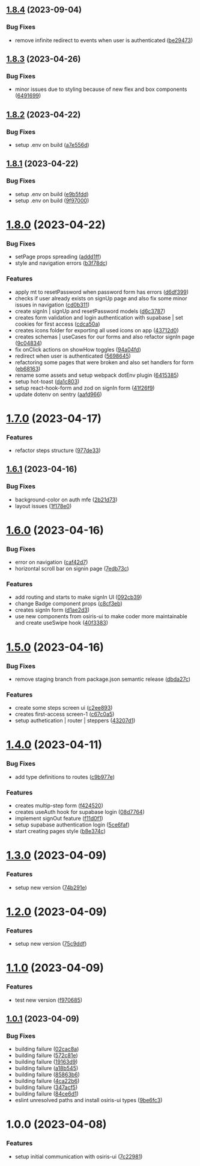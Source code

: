 ## [1.8.4](https://github.com/stagePass/auth/compare/v1.8.3...v1.8.4) (2023-09-04)


### Bug Fixes

* remove infinite redirect to events when user is authenticated ([be29473](https://github.com/stagePass/auth/commit/be29473172c6469de7fb0574019c745e38aacd04))

## [1.8.3](https://github.com/stagePass/auth/compare/v1.8.2...v1.8.3) (2023-04-26)


### Bug Fixes

* minor issues due to styling because of new flex and box components ([6491699](https://github.com/stagePass/auth/commit/6491699c41804fee3bd6d261be78b4028fe3d1c1))

## [1.8.2](https://github.com/stagePass/auth/compare/v1.8.1...v1.8.2) (2023-04-22)


### Bug Fixes

* setup .env on build ([a7e556d](https://github.com/stagePass/auth/commit/a7e556d55a3d918167bc7b3f6771a89f85f15355))

## [1.8.1](https://github.com/stagePass/auth/compare/v1.8.0...v1.8.1) (2023-04-22)


### Bug Fixes

* setup .env on build ([e9b5fdd](https://github.com/stagePass/auth/commit/e9b5fddc7178482294f56cfde756c87f648ed48e))
* setup .env on build ([9f97000](https://github.com/stagePass/auth/commit/9f970002e18e2476475c5bbc3843ac7a4a33e35c))

# [1.8.0](https://github.com/stagePass/auth/compare/v1.7.0...v1.8.0) (2023-04-22)


### Bug Fixes

* setPage props spreading ([addd1ff](https://github.com/stagePass/auth/commit/addd1ffe9cfbd93363e3e3aae418ed57fbc09b96))
* style and navigation errors ([b3f78dc](https://github.com/stagePass/auth/commit/b3f78dc1a1f3c9f980b51db1d335b2789cb4d8c7))


### Features

* apply mt to resetPassword when password form has errors ([d6df399](https://github.com/stagePass/auth/commit/d6df3997ade0558f8be08dfb00009c24ad947c9e))
* checks if user already exists on signUp page and also fix some minor issues in navigation ([cd0b311](https://github.com/stagePass/auth/commit/cd0b3110d7a20c9c0bbbab91e7ce16d44807c878))
* create signIn | signUp and resetPassword models ([d6c3787](https://github.com/stagePass/auth/commit/d6c3787006e57d0dd33ae58553efc8238a5c9058))
* creates form validation and login authentication with supabase | set cookies for first access ([cdca50a](https://github.com/stagePass/auth/commit/cdca50ab8763878b8d058c6d7f384806c667e101))
* creates icons folder for exporting all used icons on app ([43712d0](https://github.com/stagePass/auth/commit/43712d0819a1e2f15777535ad49a0d74b479b2ec))
* creates schemas | useCases for our forms and also refactor signIn page ([9c04834](https://github.com/stagePass/auth/commit/9c04834f5955382eab02c7103892e41e388c211f))
* fix onClick actions on showHow toggles ([94a04fd](https://github.com/stagePass/auth/commit/94a04fd6ccdc4d63d50b9b0134598b40bb2f879e))
* redirect when user is authenticated ([5698645](https://github.com/stagePass/auth/commit/56986459ebb19b17bf0789aeeef71ba2547da27f))
* refactoring some pages that were broken and also set handlers for form ([eb68163](https://github.com/stagePass/auth/commit/eb6816394d96f39729851e81a938bd7e5fc23dea))
* rename some assets and setup webpack dotEnv plugin ([6415385](https://github.com/stagePass/auth/commit/6415385af8a0592dc914c4be4cdff27be7a00130))
* setup hot-toast ([da1c803](https://github.com/stagePass/auth/commit/da1c803ecebc6def6f9f77f57c34a0e2f9ed89b3))
* setup react-hook-form and zod on signIn form ([41f26f9](https://github.com/stagePass/auth/commit/41f26f940d35b62b6cdb3a5d4a9ce30dee180859))
* update dotenv on sentry ([aafd966](https://github.com/stagePass/auth/commit/aafd9661e78c123619b3b5da053eccb7559c15a3))

# [1.7.0](https://github.com/stagePass/auth/compare/v1.6.1...v1.7.0) (2023-04-17)


### Features

* refactor steps structure ([977de33](https://github.com/stagePass/auth/commit/977de33d48381058033821e2b6a4e720140cabe2))

## [1.6.1](https://github.com/stagePass/auth/compare/v1.6.0...v1.6.1) (2023-04-16)


### Bug Fixes

* background-color on auth mfe ([2b21d73](https://github.com/stagePass/auth/commit/2b21d73565fa2934cb7a9e9537dd48a4aa0ce4fe))
* layout issues ([1f178e0](https://github.com/stagePass/auth/commit/1f178e0385022ca338262c3c09d1c0b3cfd5f64e))

# [1.6.0](https://github.com/stagePass/auth/compare/v1.5.0...v1.6.0) (2023-04-16)


### Bug Fixes

* error on navigation ([caf42d7](https://github.com/stagePass/auth/commit/caf42d7e2f7d20695bf65c3d4f4acb25c641e496))
* horizontal scroll bar on signin page ([7edb73c](https://github.com/stagePass/auth/commit/7edb73c0d227d27057630d4e7b3890cefc8fcfc3))


### Features

* add routing and starts to make signIn UI ([092cb39](https://github.com/stagePass/auth/commit/092cb3916e7a3cfb2519f3e5fe6c770b26a01344))
* change Badge component props ([c8cf3eb](https://github.com/stagePass/auth/commit/c8cf3ebd09e5282a16609a215ab92e22bc946745))
* creates signIn form ([d1ae2d3](https://github.com/stagePass/auth/commit/d1ae2d32a22e8ea6841b04ae380bc87db0c7437d))
* use new components from osiris-ui to make coder more maintainable and create useSwipe hook ([40f3383](https://github.com/stagePass/auth/commit/40f33835a0e413c0a174d6a20d75010e5096f309))

# [1.5.0](https://github.com/stagePass/auth/compare/v1.4.0...v1.5.0) (2023-04-16)


### Bug Fixes

* remove staging branch from package.json semantic release ([dbda27c](https://github.com/stagePass/auth/commit/dbda27c78fb09d3da77069fc523d480017ad19ad))


### Features

* create some steps screen ui ([c2ee893](https://github.com/stagePass/auth/commit/c2ee893bfb5e4f6d608796f8659e607bba3186b0))
* creates first-access screen-1 ([c67c0a5](https://github.com/stagePass/auth/commit/c67c0a5395c874e942b173d7962aad097d5faa59))
* setup authetication | router | steppers ([43207d1](https://github.com/stagePass/auth/commit/43207d184b5b608bcd08b7cb04700147bae39b84))

# [1.4.0](https://github.com/stagePass/auth/compare/v1.3.0...v1.4.0) (2023-04-11)


### Bug Fixes

* add type definitions to routes ([c9b977e](https://github.com/stagePass/auth/commit/c9b977e4c3bc7f9fef944dfd367b2e5e8d61dab5))


### Features

* creates multip-step form ([f424520](https://github.com/stagePass/auth/commit/f424520c424a4e8ef3ef0bd738cc9519f5164779))
* creates useAuth hook for supabase login ([08d7764](https://github.com/stagePass/auth/commit/08d7764902daf530f3eba3081b9de896c4e3aae3))
* implement signOut feature ([f11d0f1](https://github.com/stagePass/auth/commit/f11d0f119958a82bbd4e1ea59181b8a051c553c1))
* setup supabase authentication login ([5ce6faf](https://github.com/stagePass/auth/commit/5ce6faf8a19250707e78c9347f2067a318bcbd7c))
* start creating pages style ([b8e374c](https://github.com/stagePass/auth/commit/b8e374c0c8326ccde4e10ea4d7af05d94a35451b))

# [1.3.0](https://github.com/stagePass/auth/compare/v1.2.0...v1.3.0) (2023-04-09)


### Features

* setup new version ([74b291e](https://github.com/stagePass/auth/commit/74b291e17fad37b726f9ee7904e54df5f87080ab))

# [1.2.0](https://github.com/stagePass/auth/compare/v1.1.0...v1.2.0) (2023-04-09)


### Features

* setup new version ([75c9ddf](https://github.com/stagePass/auth/commit/75c9ddf755212e346b0a4ebcfd4acdf6d775566e))

# [1.1.0](https://github.com/stagePass/auth/compare/v1.0.1...v1.1.0) (2023-04-09)


### Features

* test new version ([f970685](https://github.com/stagePass/auth/commit/f9706852c541d2d5181dc0cefefa38bc85e2c3d5))

## [1.0.1](https://github.com/stagePass/auth/compare/v1.0.0...v1.0.1) (2023-04-09)


### Bug Fixes

* building failure ([02cac8a](https://github.com/stagePass/auth/commit/02cac8a6bbea8ac7d7d90478bd4777f039f8907c))
* building failure ([572c81e](https://github.com/stagePass/auth/commit/572c81e5580ee86b893abe7fe2c68d9fe68423d2))
* building failure ([19163d9](https://github.com/stagePass/auth/commit/19163d9329f07c8f7a203b83785d679ffd90eac4))
* building failure ([a18b545](https://github.com/stagePass/auth/commit/a18b5457c36a685181eb76035c6a900aba1266f5))
* building failure ([85863b6](https://github.com/stagePass/auth/commit/85863b6e1fee8fc630a34850435533449c074e20))
* building failure ([4ca22b6](https://github.com/stagePass/auth/commit/4ca22b621f7b8a10adf928f3fa5b7cb5cd99ef9b))
* building failure ([347acf5](https://github.com/stagePass/auth/commit/347acf5e1a8f975bc9da39876b2e84f0d6e6f88f))
* building failure ([84ce6d1](https://github.com/stagePass/auth/commit/84ce6d18a517a0674938c39e38a20259bccc38ba))
* eslint unresolved paths and install osiris-ui types ([9be6fc3](https://github.com/stagePass/auth/commit/9be6fc3733b4f073393f69aa6dbd7b407df7aca7))

# 1.0.0 (2023-04-08)


### Features

* setup initial communication with osiris-ui ([7c22981](https://github.com/stagePass/auth/commit/7c229815a8883b8dcf7b9c4392b141baa0967334))
